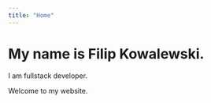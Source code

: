 ```yaml
---
title: "Home"
---
```

# My name is Filip Kowalewski.

I am fullstack developer.

Welcome to my website.
